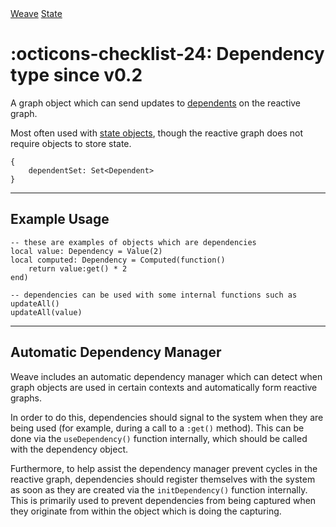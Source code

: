 <nav class="weavedoc-api-breadcrumbs">
	<a href="../..">Weave</a>
	<a href="..">State</a>
</nav>

<h1 class="weavedoc-api-header" markdown>
	<span class="weavedoc-api-icon" markdown>:octicons-checklist-24:</span>
	<span class="weavedoc-api-name">Dependency</span>
	<span class="weavedoc-api-pills">
		<span class="weavedoc-api-pill-type">type</span>
		<span class="weavedoc-api-pill-since">since v0.2</span>
	</span>
</h1>

A graph object which can send updates to [dependents](../dependent) on the
reactive graph.

Most often used with [state objects](../stateobject), though the reactive graph
does not require objects to store state.

```luau
{
	dependentSet: Set<Dependent>
}
```

---

## Example Usage

```luau
-- these are examples of objects which are dependencies
local value: Dependency = Value(2)
local computed: Dependency = Computed(function()
	return value:get() * 2
end)

-- dependencies can be used with some internal functions such as updateAll()
updateAll(value)
```

---

## Automatic Dependency Manager

Weave includes an automatic dependency manager which can detect when graph
objects are used in certain contexts and automatically form reactive graphs.

In order to do this, dependencies should signal to the system when they are
being used (for example, during a call to a `:get()` method). This can be done
via the `useDependency()` function internally, which should be called with the
dependency object.

Furthermore, to help assist the dependency manager prevent cycles in the
reactive graph, dependencies should register themselves with the system as soon
as they are created via the `initDependency()` function internally. This is
primarily used to prevent dependencies from being captured when they originate
from within the object which is doing the capturing.
